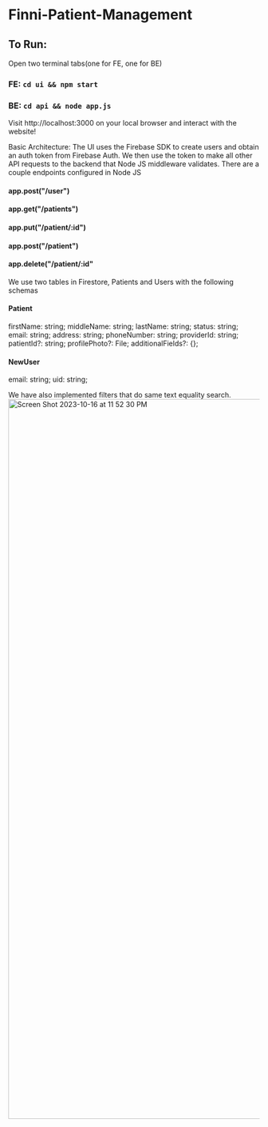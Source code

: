 # Finni-Patient-Management

## To Run:

Open two terminal tabs(one for FE, one for BE)


### FE: `` cd ui && npm start ``
### BE: ``` cd api && node app.js ```


Visit http://localhost:3000 on your local browser and interact with the website!

Basic Architecture:
The UI uses the Firebase SDK to create users and obtain an auth token from Firebase Auth. We then use the token to make all other API requests to the backend that Node JS middleware validates.
There are a couple endpoints configured in Node JS

#### app.post("/user")
####  app.get("/patients")
####  app.put("/patient/:id")
####  app.post("/patient")
####  app.delete("/patient/:id"

We use two tables in Firestore, Patients and Users with the following schemas

#### Patient
firstName: string;
middleName: string;
lastName: string;
status: string;
email: string;
address: string;
phoneNumber: string;
providerId: string;
patientId?: string;
profilePhoto?: File;
additionalFields?: {};

#### NewUser
email: string;
uid: string;

We have also implemented filters that do same text equality search.
<img width="1440" alt="Screen Shot 2023-10-16 at 11 52 30 PM" src="https://github.com/neel1549/Finni-Patient-Management/assets/17261580/12e124eb-e1bf-4080-9f3e-4fd154248a4d">





